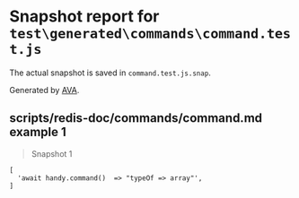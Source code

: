 # Snapshot report for `test\generated\commands\command.test.js`

The actual snapshot is saved in `command.test.js.snap`.

Generated by [AVA](https://ava.li).

## scripts/redis-doc/commands/command.md example 1

> Snapshot 1

    [
      'await handy.command()  => "typeOf => array"',
    ]
